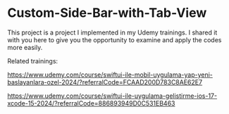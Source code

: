 # Custom-Side-Bar-with-Tab-View

This project is a project I implemented in my Udemy trainings. I shared it with you here to give you the opportunity to examine and apply the codes more easily.

Related trainings:

https://www.udemy.com/course/swiftui-ile-mobil-uygulama-yap-yeni-baslayanlara-ozel-2024/?referralCode=FCAAD200D783C8AE62E7

https://www.udemy.com/course/swiftui-ile-uygulama-gelistirme-ios-17-xcode-15-2024/?referralCode=886893949D0C531EB463
